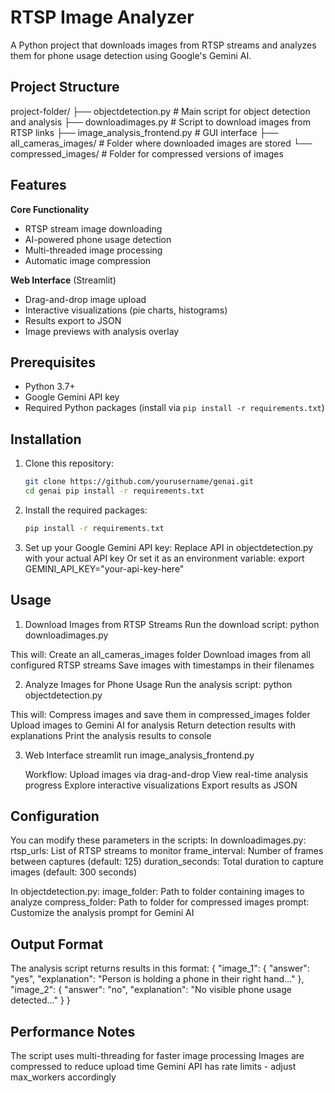# RTSP Image Analyzer

A Python project that downloads images from RTSP streams and analyzes them for phone usage detection using Google's Gemini AI.

## Project Structure
project-folder/
├── objectdetection.py # Main script for object detection and analysis
├── downloadimages.py # Script to download images from RTSP links
├── image_analysis_frontend.py # GUI interface 
├── all_cameras_images/ # Folder where downloaded images are stored
└── compressed_images/ # Folder for compressed versions of images


## Features
**Core Functionality**
- RTSP stream image downloading
- AI-powered phone usage detection
- Multi-threaded image processing
- Automatic image compression

 **Web Interface** (Streamlit)
  - Drag-and-drop image upload
  - Interactive visualizations (pie charts, histograms)
  - Results export to JSON
  - Image previews with analysis overlay

## Prerequisites

- Python 3.7+
- Google Gemini API key
- Required Python packages (install via `pip install -r requirements.txt`)

## Installation

1. Clone this repository:
   ```bash
   git clone https://github.com/yourusername/genai.git
   cd genai pip install -r requirements.txt

2. Install the required packages: 

     ```bash
   pip install -r requirements.txt
   
4. Set up your Google Gemini API key:
   Replace API in objectdetection.py with your actual API key
   Or set it as an environment variable:
   export GEMINI_API_KEY="your-api-key-here"


## Usage
1. Download Images from RTSP Streams
   Run the download script:
   python downloadimages.py

This will:
 Create an all_cameras_images folder
 Download images from all configured RTSP streams
 Save images with timestamps in their filenames

2. Analyze Images for Phone Usage
 Run the analysis script:
 python objectdetection.py

This will:
  Compress images and save them in compressed_images folder
  Upload images to Gemini AI for analysis
  Return detection results with explanations
  Print the analysis results to console

3. Web Interface 
   streamlit run image_analysis_frontend.py



   Workflow:
   Upload images via drag-and-drop
   View real-time analysis progress
   Explore interactive visualizations
   Export results as JSON


## Configuration
  You can modify these parameters in the scripts:
  In downloadimages.py:
     rtsp_urls: List of RTSP streams to monitor
     frame_interval: Number of frames between captures (default: 125)
     duration_seconds: Total duration to capture images (default: 300 seconds)

  In objectdetection.py:
     image_folder: Path to folder containing images to analyze
     compress_folder: Path to folder for compressed images
     prompt: Customize the analysis prompt for Gemini AI

## Output Format
  The analysis script returns results in this format:
        {
      "image_1": {
        "answer": "yes",
        "explanation": "Person is holding a phone in their right hand..."
      },
      "image_2": {
        "answer": "no",
        "explanation": "No visible phone usage detected..."
      }
    }

## Performance Notes
   The script uses multi-threading for faster image processing
   Images are compressed to reduce upload time
   Gemini API has rate limits - adjust max_workers accordingly

